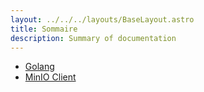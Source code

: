 ```yaml
---
layout: ../../../layouts/BaseLayout.astro
title: Sommaire
description: Summary of documentation
---
```



- [Golang](/thotify/golang/intro)
- [MinIO Client](/thotify/minio/getstarted)